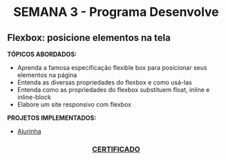 # <p align="center">SEMANA 3 - Programa Desenvolve

## Flexbox: posicione elementos na tela

**TÓPICOS ABORDADOS:**
* Aprenda a famosa especificação flexible box para posicionar seus elementos na página
* Entenda as diversas propriedades do flexbox e como usá-las
* Entenda como as propriedades do flexbox substituem float, inline e inline-block
* Elabore um site responsivo com flexbox

**PROJETOS IMPLEMENTADOS:**
* [Alurinha](../Semana%203/posicione-elementos-com-flexbox/index.html)

### <p align="center"> [CERTIFICADO](https://cursos.alura.com.br/certificate/96fc5ab4-91a3-45e0-a20b-49d376f909bf)